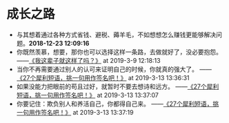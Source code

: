 # 成长之路

- 与其想着通过各种方式省钱、避税、薅羊毛，不如想想怎么赚钱更能够解决问题。**2018-12-23 12:09:16**
- 你既然羡慕，想要，那你也可以选择这样一条路，去做就好了，没必要抱怨。
 ——[《我这辈子就这样了吗？》](https://www.jianshu.com/p/062b74411144) at 2019-3-9 12:18:13
- 当你不再需要通过别人的认可来证明自己的时候，你就真的强大了。
 ——[《27个犀利短语，挑一句用作签名吧！》](https://www.jianshu.com/p/062b74411144) at 2019-3-13 13:36:31
- 如果没能力把眼前的苟且过好，就暂时不要去想诗和远方。
 ——[《27个犀利短语，挑一句用作签名吧！》](https://www.jianshu.com/p/062b74411144) at 2019-3-13 13:37:07
- 你要记住：欺负别人和养活自己，你都得自己来。
 ——[《27个犀利短语，挑一句用作签名吧！》](https://www.jianshu.com/p/062b74411144) at 2019-3-13 13:37:19